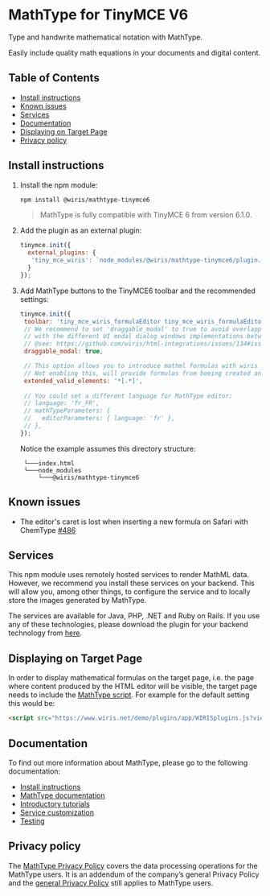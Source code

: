 # MathType for TinyMCE V6

Type and handwrite mathematical notation with MathType.

Easily include quality math equations in your documents and digital content.

## Table of Contents

- [Install instructions](#install-instructions)
- [Known issues](#known-issues)
- [Services](#services)
- [Documentation](#documentation)
- [Displaying on Target Page](#displaying-on-target-page)
- [Privacy policy](#privacy-policy)

## Install instructions

1. Install the npm module:

   ```bash
   npm install @wiris/mathtype-tinymce6
   ```
   > MathType is fully compatible with TinyMCE 6 from version 6.1.0. 

2. Add the plugin as an external plugin:

   ```js
   tinymce.init({
     external_plugins: {
      'tiny_mce_wiris': `node_modules/@wiris/mathtype-tinymce6/plugin.min.js`,
     }
   });
   ```


3. Add MathType buttons to the TinyMCE6 toolbar and the recommended settings:

   ```js
   tinymce.init({
    toolbar: 'tiny_mce_wiris_formulaEditor tiny_mce_wiris_formulaEditorChemistry',
    // We recommend to set 'draggable_modal' to true to avoid overlapping issues
    // with the different UI modal dialog windows implementations between core and third-party plugins on TinyMCE.
    // @see: https://github.com/wiris/html-integrations/issues/134#issuecomment-905448642
    draggable_modal: true,

    // This option allows you to introduce mathml formulas with wiris plugins.
    // Not enabling this, will provide formulas from beeing created and rendered.
    extended_valid_elements: '*[.*]',
 
    // You could set a different language for MathType editor:
    // language: 'fr_FR',
    // mathTypeParameters: {
    //   editorParameters: { language: 'fr' },
    // },
   });
   ```

   Notice the example assumes this directory structure:

   ```
    └───index.html
    └───node_modules
        └───@wiris/mathtype-tinymce6
   ```

## Known issues

* The editor's caret is lost when inserting a new formula on Safari with ChemType [#486](https://github.com/wiris/html-integrations/issues/486) 

## Services

This npm module uses remotely hosted services to render MathML data. However, we recommend you install these services on your backend. This will allow you, among other things, to configure the service and to locally store the images generated by MathType.

The services are available for Java, PHP, .NET and Ruby on Rails. If you use any of these technologies, please download the plugin for your backend technology from [here](https://store.wiris.com/en/products/downloads/mathtype/integrations#froala3?utm_source=npmjs&utm_medium=referral).

## Displaying on Target Page

In order to display mathematical formulas on the target page, i.e. the page where content produced by the HTML editor will be visible, the target page needs to include the [MathType script](https://docs.wiris.com/en/mathtype/mathtype_web/integrations/mathml-mode#add_a_script_to_head). For example for the default setting this would be:
```html
<script src="https://www.wiris.net/demo/plugins/app/WIRISplugins.js?viewer=image"></script>
```

## Documentation

To find out more information about MathType, please go to the following documentation:

* [Install instructions](https://docs.wiris.com/mathtype/en/mathtype-integrations/mathtype-for-html-editors/mathtype-for-tinymce.html?utm_source=npmjs&utm_medium=referral)
* [MathType documentation](https://docs.wiris.com/en/mathtype/mathtype_web/start?utm_source=npmjs&utm_medium=referral)
* [Introductory tutorials](https://docs.wiris.com/en/mathtype/mathtype_web/intro_tutorials?utm_source=npmjs&utm_medium=referral)
* [Service customization](https://docs.wiris.com/en/mathtype/mathtype_web/integrations/config-table?utm_source=npmjs&utm_medium=referral)
* [Testing](https://docs.wiris.com/en/mathtype/mathtype_web/integrations/html/plugins-test?utm_source=npmjs&utm_medium=referral)

## Privacy policy

The [MathType Privacy Policy](https://www.wiris.com/en/mathtype-privacy-policy/?utm_source=npmjs&utm_medium=referral) covers the data processing operations for the MathType users. It is an addendum of the company’s general Privacy Policy and the [general Privacy Policy](https://www.wiris.com/en/privacy-policy?utm_source=npmjs&utm_medium=referral) still applies to MathType users.